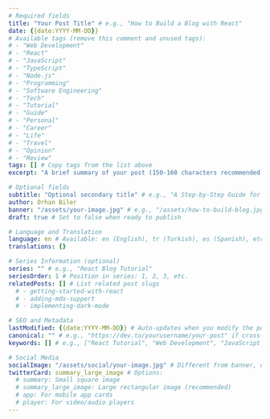 ```yaml
---
# Required fields
title: "Your Post Title" # e.g., "How to Build a Blog with React"
date: {{date:YYYY-MM-DD}}
# Available tags (remove this comment and unused tags):
# - "Web Development"
# - "React"
# - "JavaScript"
# - "TypeScript"
# - "Node.js"
# - "Programming"
# - "Software Engineering"
# - "Tech"
# - "Tutorial"
# - "Guide"
# - "Personal"
# - "Career"
# - "Life"
# - "Travel"
# - "Opinion"
# - "Review"
tags: [] # Copy tags from the list above
excerpt: "A brief summary of your post (150-160 characters recommended)" # e.g., "Learn how to build a modern blog using React and Next.js with advanced features like MDX support and dynamic routing."

# Optional fields
subtitle: "Optional secondary title" # e.g., "A Step-by-Step Guide for Developers"
author: Orhan Biler
banner: "/assets/your-image.jpg" # e.g., "/assets/how-to-build-blog.jpg"
draft: true # Set to false when ready to publish

# Language and Translation
language: en # Available: en (English), tr (Turkish), es (Spanish), etc.
translations: {}

# Series Information (optional)
series: "" # e.g., "React Blog Tutorial"
seriesOrder: 1 # Position in series: 1, 2, 3, etc.
relatedPosts: [] # List related post slugs
  # - getting-started-with-react
  # - adding-mdx-support
  # - implementing-dark-mode

# SEO and Metadata
lastModified: {{date:YYYY-MM-DD}} # Auto-updates when you modify the post
canonical: "" # e.g., "https://dev.to/yourusername/your-post" if cross-posted
keywords: [] # e.g., ["React Tutorial", "Web Development", "JavaScript Framework"]

# Social Media
socialImage: "/assets/social/your-image.jpg" # Different from banner, optimized for social sharing (1200x630px recommended)
twitterCard: summary_large_image # Options:
  # summary: Small square image
  # summary_large_image: Large rectangular image (recommended)
  # app: For mobile app cards
  # player: For video/audio players
---
```

